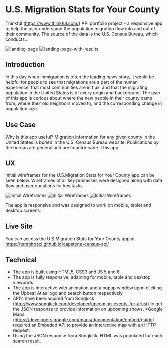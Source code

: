 
# U.S. Migration Stats for Your County
Thinkful (https://www.thinkful.com/) API portfolio project - a responsive app to help the user understand the population migration flow into and out of their community. The source of the data is the U.S. Census Bureau, which conducts...

![landing-page](https://github.com/terabitbaci/capstone-census-api/blob/master/user-stories-and-wireframes/landing-page.png)
![landing-page-with-results](https://github.com/terabitbaci/capstone-census-api/blob/master/user-stories-and-wireframes/landing-page-with-results.png)

## Introduction
In this day when immigration is often the leading news story, it would be helpful for people to see that migrations are a part of the human experience, that most communities are in flux, and that the migrating population in the United States is of every origin and background. The user of this app is curious about where the new people in their county came from, where their old neighbors moved to, and the corresponding change in population size.



## Use Case
Why is this app useful? Migration information for any given county in the United States is buried in the U.S. Census Bureau website. Publications by the bureau are general and are country-wide. This app

## UX

Initial wireframes for the U.S.Migration Stats for Your County app can be seen below. Wireframes of all key processes were designed along with data flow and user questions for key tasks.

![Initial Wireframes](https://github.com/terabitbaci/capstone-census-api/blob/master/user-stories-and-wireframes/screen-1.jpg)
![Initial Wireframes](https://github.com/terabitbaci/capstone-census-api/blob/master/user-stories-and-wireframes/screen-2.jpg)
![Initial Wireframes](https://github.com/terabitbaci/capstone-census-api/blob/master/user-stories-and-wireframes/screen-3.JPG)

The app is responsive and was designed to work on mobile, tablet and desktop screens.

## Live Site
You can access the U.S.Migration Stats for Your County app at https://terabitbaci.github.io/capstone-census-api/

## Technical
* The app is built using HTML5, CSS3 and JS 5 and 6.
* The app is fully responsive, adapting for mobile, table and desktop viewports.
* The app is interactive with animation and a popup window upon clicking the Upbeat Atlas logo and search button respectively.
* API's have been aquired from Songkick (http://www.songkick.com/developer/upcoming-events-for-artist) to get the JSON response to provide information on upcoming shows.
*Google Maps (https://developers.google.com/maps/documentation/embed/guide) required an Embeded API to provide an interactive map with an HTTP request.
* Using the JSON response from Songkick, HTML was populated for each search result.
